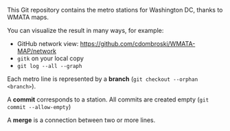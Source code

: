 This Git repository contains the metro stations for Washington DC, thanks to WMATA maps.

You can visualize the result in many ways, for example:
- GitHub network view: https://github.com/cdombroski/WMATA-MAP/network
- `gitk` on your local copy
- `git log --all --graph`

Each metro line is represented by a **branch** (`git checkout --orphan <branch>`).

A **commit** corresponds to a station. All commits are created empty (`git commit --allow-empty`)

A **merge** is a connection between two or more lines.
